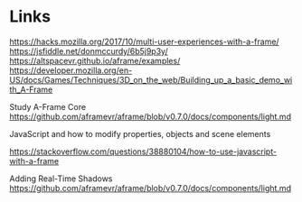 # Links
https://hacks.mozilla.org/2017/10/multi-user-experiences-with-a-frame/
https://jsfiddle.net/donmccurdy/6b5j9p3y/
https://altspacevr.github.io/aframe/examples/
https://developer.mozilla.org/en-US/docs/Games/Techniques/3D_on_the_web/Building_up_a_basic_demo_with_A-Frame

Study A-Frame Core
https://github.com/aframevr/aframe/blob/v0.7.0/docs/components/light.md

JavaScript and how to modify properties, objects and scene elements

https://stackoverflow.com/questions/38880104/how-to-use-javascript-with-a-frame

Adding Real-Time Shadows
https://github.com/aframevr/aframe/blob/v0.7.0/docs/components/light.md


